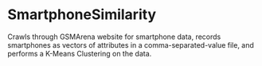 # SmartphoneSimilarity
Crawls through GSMArena website for smartphone data, records smartphones as vectors of attributes in a comma-separated-value file, and performs a K-Means Clustering on the data.
